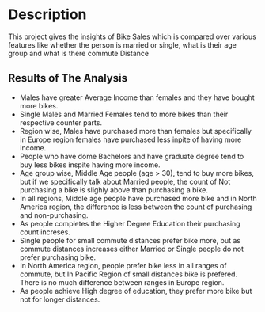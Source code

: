 # Description
This project gives the insights of Bike Sales which is compared over various features like whether the person is married
or single, what is their age group and what is there commute Distance

## Results of The Analysis
- Males have greater Average Income than females and they have bought more bikes.
- Single Males and Married Females tend to more bikes than their respective counter parts.
- Region wise, Males have purchased more than females but specifically in Europe region females have purchased less inpite of having more income.
- People who have dome Bachelors and have graduate degree tend to buy less bikes inspite having more income.
- Age group wise, Middle Age people (age > 30), tend to buy more bikes, but if we specifically talk about Married people, the count of Not purchasing a bike is slighly above than purchasing a bike.
- In all regions, Middle age people have purchased more bike and in North America region, the difference is less between the count of purchasing and non-purchasing.
- As people completes the Higher Degree Education their purchasing count increses.
- Single people for small commute distances prefer bike more, but as commute distances increases either Married or Single people do not prefer purchasing bike.
- In North America region, people prefer bike less in all ranges of commute, but In Pacific Region of small distances bike is prefered. There is no much difference between ranges in Europe region.
- As people achieve High degree of education, they prefer more bike but not for longer distances.
